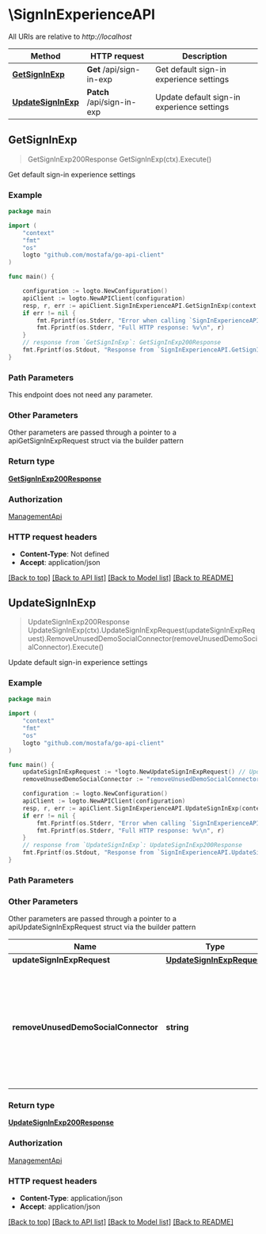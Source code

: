 # \SignInExperienceAPI

All URIs are relative to *http://localhost*

Method | HTTP request | Description
------------- | ------------- | -------------
[**GetSignInExp**](SignInExperienceAPI.md#GetSignInExp) | **Get** /api/sign-in-exp | Get default sign-in experience settings
[**UpdateSignInExp**](SignInExperienceAPI.md#UpdateSignInExp) | **Patch** /api/sign-in-exp | Update default sign-in experience settings



## GetSignInExp

> GetSignInExp200Response GetSignInExp(ctx).Execute()

Get default sign-in experience settings



### Example

```go
package main

import (
	"context"
	"fmt"
	"os"
	logto "github.com/mostafa/go-api-client"
)

func main() {

	configuration := logto.NewConfiguration()
	apiClient := logto.NewAPIClient(configuration)
	resp, r, err := apiClient.SignInExperienceAPI.GetSignInExp(context.Background()).Execute()
	if err != nil {
		fmt.Fprintf(os.Stderr, "Error when calling `SignInExperienceAPI.GetSignInExp``: %v\n", err)
		fmt.Fprintf(os.Stderr, "Full HTTP response: %v\n", r)
	}
	// response from `GetSignInExp`: GetSignInExp200Response
	fmt.Fprintf(os.Stdout, "Response from `SignInExperienceAPI.GetSignInExp`: %v\n", resp)
}
```

### Path Parameters

This endpoint does not need any parameter.

### Other Parameters

Other parameters are passed through a pointer to a apiGetSignInExpRequest struct via the builder pattern


### Return type

[**GetSignInExp200Response**](GetSignInExp200Response.md)

### Authorization

[ManagementApi](../README.md#ManagementApi)

### HTTP request headers

- **Content-Type**: Not defined
- **Accept**: application/json

[[Back to top]](#) [[Back to API list]](../README.md#documentation-for-api-endpoints)
[[Back to Model list]](../README.md#documentation-for-models)
[[Back to README]](../README.md)


## UpdateSignInExp

> UpdateSignInExp200Response UpdateSignInExp(ctx).UpdateSignInExpRequest(updateSignInExpRequest).RemoveUnusedDemoSocialConnector(removeUnusedDemoSocialConnector).Execute()

Update default sign-in experience settings



### Example

```go
package main

import (
	"context"
	"fmt"
	"os"
	logto "github.com/mostafa/go-api-client"
)

func main() {
	updateSignInExpRequest := *logto.NewUpdateSignInExpRequest() // UpdateSignInExpRequest | 
	removeUnusedDemoSocialConnector := "removeUnusedDemoSocialConnector_example" // string | Whether to remove unused demo social connectors. (These demo social connectors are only used during cloud user onboarding) (optional)

	configuration := logto.NewConfiguration()
	apiClient := logto.NewAPIClient(configuration)
	resp, r, err := apiClient.SignInExperienceAPI.UpdateSignInExp(context.Background()).UpdateSignInExpRequest(updateSignInExpRequest).RemoveUnusedDemoSocialConnector(removeUnusedDemoSocialConnector).Execute()
	if err != nil {
		fmt.Fprintf(os.Stderr, "Error when calling `SignInExperienceAPI.UpdateSignInExp``: %v\n", err)
		fmt.Fprintf(os.Stderr, "Full HTTP response: %v\n", r)
	}
	// response from `UpdateSignInExp`: UpdateSignInExp200Response
	fmt.Fprintf(os.Stdout, "Response from `SignInExperienceAPI.UpdateSignInExp`: %v\n", resp)
}
```

### Path Parameters



### Other Parameters

Other parameters are passed through a pointer to a apiUpdateSignInExpRequest struct via the builder pattern


Name | Type | Description  | Notes
------------- | ------------- | ------------- | -------------
 **updateSignInExpRequest** | [**UpdateSignInExpRequest**](UpdateSignInExpRequest.md) |  | 
 **removeUnusedDemoSocialConnector** | **string** | Whether to remove unused demo social connectors. (These demo social connectors are only used during cloud user onboarding) | 

### Return type

[**UpdateSignInExp200Response**](UpdateSignInExp200Response.md)

### Authorization

[ManagementApi](../README.md#ManagementApi)

### HTTP request headers

- **Content-Type**: application/json
- **Accept**: application/json

[[Back to top]](#) [[Back to API list]](../README.md#documentation-for-api-endpoints)
[[Back to Model list]](../README.md#documentation-for-models)
[[Back to README]](../README.md)

